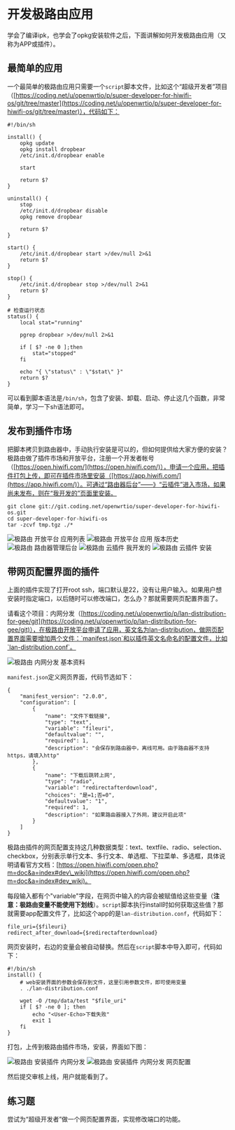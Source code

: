 # 开发极路由应用

学会了编译ipk，也学会了opkg安装软件之后，下面讲解如何开发极路由应用（又称为APP或插件）。

## 最简单的应用

一个最简单的极路由应用只需要一个`script`脚本文件，比如这个“超级开发者”项目（[https://coding.net/u/openwrtio/p/super-developer-for-hiwifi-os/git/tree/master](https://coding.net/u/openwrtio/p/super-developer-for-hiwifi-os/git/tree/master)），代码如下：

```
#!/bin/sh

install() {
    opkg update
    opkg install dropbear
    /etc/init.d/dropbear enable

    start

    return $?
}

uninstall() {
    stop
    /etc/init.d/dropbear disable
    opkg remove dropbear

    return $?
}

start() {
    /etc/init.d/dropbear start >/dev/null 2>&1
    return $?
}

stop() {
    /etc/init.d/dropbear stop >/dev/null 2>&1
    return $?
}

# 检查运行状态
status() {
    local stat="running"

    pgrep dropbear >/dev/null 2>&1

    if [ $? -ne 0 ];then
        stat="stopped"
    fi

    echo "{ \"status\" : \"$stat\" }"
    return $?
}
```

可以看到脚本语法是`/bin/sh`，包含了安装、卸载、启动、停止这几个函数，非常简单，学习一下sh语法即可。

## 发布到插件市场

把脚本拷贝到路由器中，手动执行安装是可以的，但如何提供给大家方便的安装？极路由做了插件市场和开放平台，注册一个开发者帐号（[https://open.hiwifi.com/](https://open.hiwifi.com/)），申请一个应用，把插件打包上传，即可在插件市场里安装（[https://app.hiwifi.com/](https://app.hiwifi.com/)）。可通过“路由器后台”——》“云插件”进入市场，如果尚未发布，则在“我开发的”页面里安装。

```
git clone git://git.coding.net/openwrtio/super-developer-for-hiwifi-os.git
cd super-developer-for-hiwifi-os
tar -zcvf tmp.tgz ./*
```

![极路由 开放平台 应用列表](images/gee-open-platform-myapp.png)
![极路由 开放平台 应用 版本历史](images/gee-open-platform-myapp-version.png)
![极路由 路由器管理后台](images/gee-local-web-admin.png)
![极路由 云插件 我开发的](images/gee-appstore-myapp.png)
![极路由 云插件 安装](images/gee-appstore-myapp-install.png)

## 带网页配置界面的插件

上面的插件实现了打开root ssh，端口默认是22，没有让用户输入。如果用户想安装时指定端口，以后随时可以修改端口，怎么办？那就需要网页配置界面了。

请看这个项目：内网分发（[https://coding.net/u/openwrtio/p/lan-distribution-for-gee/git](https://coding.net/u/openwrtio/p/lan-distribution-for-gee/git)），在极路由开放平台申请了应用，英文名为lan-distribution，做网页配置界面需要增加两个文件：`manifest.json`和以插件英文名命名的配置文件，比如`lan-distribution.conf`。

![极路由 内网分发 基本资料](images/gee-open-platform-lan-distribution-detail.png)

`manifest.json`定义网页界面，代码节选如下：

```
{
    "manifest_version": "2.0.0",
    "configuration": [
        {
            "name": "文件下载链接",
            "type": "text",
            "variable": "fileuri",
            "defaultvalue": "",
            "required": 1,
            "description": "会保存到路由器中，离线可用。由于路由器不支持https，请填入http"
        },
        {
            "name": "下载后跳转上网",
            "type": "radio",
            "variable": "redirectafterdownload",
            "choices": "是=1;否=0",
            "defaultvalue": "1",
            "required": 1,
            "description": "如果路由器接入了外网，建议开启此项"
        }
    ]
}
```

极路由插件的网页配置支持这几种数据类型：text、textfile、radio、selection、checkbox，分别表示单行文本、多行文本、单选框、下拉菜单、多选框，具体说明请看官方文档：[https://open.hiwifi.com/open.php?m=doc&a=index#dev\_wiki](https://open.hiwifi.com/open.php?m=doc&a=index#dev_wiki)。

每段输入都有个"variable"字段，在网页中输入的内容会被赋值给这些变量（**注意：极路由变量不能使用下划线**）。`script`脚本执行install时如何获取这些值？那就需要app配置文件了，比如这个app的是`lan-distribution.conf`，代码如下：

```
file_uri={$fileuri}
redirect_after_download={$redirectafterdownload}
```

网页安装时，右边的变量会被自动替换。然后在`script`脚本中导入即可，代码如下：

```
#!/bin/sh
install() {
    # web安装界面的参数会保存到文件，这里引用参数文件，即可使用变量
    . ./lan-distribution.conf
    
    wget -O /tmp/data/test "$file_uri"
    if [ $? -ne 0 ]; then
        echo "<User-Echo>下载失败"
        exit 1
    fi
}
```

打包，上传到极路由插件市场，安装，界面如下图：

![极路由 安装插件 内网分发](images/gee-install-app-lan-distribution.png)
![极路由 安装插件 内网分发 网页配置](images/gee-install-app-lan-distribution-web-config.png)

然后提交审核上线，用户就能看到了。

## 练习题

尝试为“超级开发者”做一个网页配置界面，实现修改端口的功能。

<!-- 多说评论框 start -->
<div class="ds-thread" data-thread-key="docs-create-gee-app" data-title="开发极路由插件" data-url="http://openwrt.io/docs/create-gee-app/"></div>
<!-- 多说评论框 end -->
